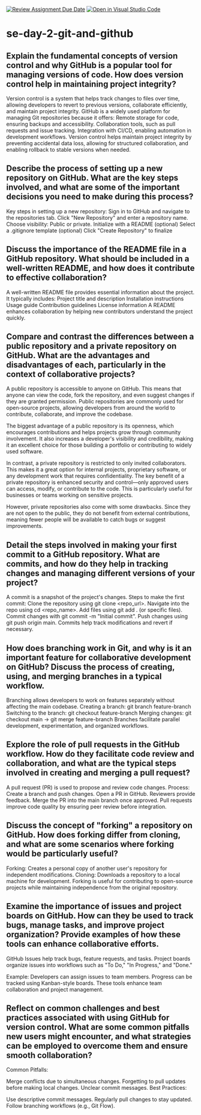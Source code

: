[![Review Assignment Due Date](https://classroom.github.com/assets/deadline-readme-button-22041afd0340ce965d47ae6ef1cefeee28c7c493a6346c4f15d667ab976d596c.svg)](https://classroom.github.com/a/8wgCKhpZ)
[![Open in Visual Studio Code](https://classroom.github.com/assets/open-in-vscode-2e0aaae1b6195c2367325f4f02e2d04e9abb55f0b24a779b69b11b9e10269abc.svg)](https://classroom.github.com/online_ide?assignment_repo_id=18544649&assignment_repo_type=AssignmentRepo)
# se-day-2-git-and-github
## Explain the fundamental concepts of version control and why GitHub is a popular tool for managing versions of code. How does version control help in maintaining project integrity?

Version control is a system that helps track changes to files over time, allowing developers to revert to previous versions, collaborate efficiently, and maintain project integrity. GitHub is a widely used platform for managing Git repositories because it offers:
Remote storage for code, ensuring backups and accessibility.
Collaboration tools, such as pull requests and issue tracking.
Integration with CI/CD, enabling automation in development workflows.
Version control helps maintain project integrity by preventing accidental data loss, allowing for structured collaboration, and enabling rollback to stable versions when needed.


## Describe the process of setting up a new repository on GitHub. What are the key steps involved, and what are some of the important decisions you need to make during this process?
Key steps in setting up a new repository:
Sign in to GitHub and navigate to the repositories tab.
Click "New Repository" and enter a repository name.
Choose visibility: Public or private.
Initialize with a README (optional)
Select a .gitignore template (optional)
Click "Create Repository" to finalize

## Discuss the importance of the README file in a GitHub repository. What should be included in a well-written README, and how does it contribute to effective collaboration?
A well-written README file provides essential information about the project. It typically includes:
Project title and description
Installation instructions
Usage guide
Contribution guidelines
License information
A README enhances collaboration by helping new contributors understand the project quickly.

## Compare and contrast the differences between a public repository and a private repository on GitHub. What are the advantages and disadvantages of each, particularly in the context of collaborative projects?
A public repository is accessible to anyone on GitHub. This means that anyone can view the code, fork the repository, and even suggest changes if they are granted permission. Public repositories are commonly used for open-source projects, allowing developers from around the world to contribute, collaborate, and improve the codebase.

The biggest advantage of a public repository is its openness, which encourages contributions and helps projects grow through community involvement. It also increases a developer's visibility and credibility, making it an excellent choice for those building a portfolio or contributing to widely used software. 

In contrast, a private repository is restricted to only invited collaborators. This makes it a great option for internal projects, proprietary software, or any development work that requires confidentiality. The key benefit of a private repository is enhanced security and control—only approved users can access, modify, or contribute to the code. This is particularly useful for businesses or teams working on sensitive projects.

However, private repositories also come with some drawbacks. Since they are not open to the public, they do not benefit from external contributions, meaning fewer people will be available to catch bugs or suggest improvements. 


## Detail the steps involved in making your first commit to a GitHub repository. What are commits, and how do they help in tracking changes and managing different versions of your project?
A commit is a snapshot of the project's changes.
Steps to make the first commit:
Clone the repository using git clone <repo_url>.
Navigate into the repo using cd <repo_name>.
Add files using git add . (or specific files).
Commit changes with git commit -m "Initial commit".
Push changes using git push origin main.
Commits help track modifications and revert if necessary.

## How does branching work in Git, and why is it an important feature for collaborative development on GitHub? Discuss the process of creating, using, and merging branches in a typical workflow.
Branching allows developers to work on features separately without affecting the main codebase.
Creating a branch: git branch feature-branch
Switching to the branch: git checkout feature-branch
Merging changes: git checkout main → git merge feature-branch
Branches facilitate parallel development, experimentation, and organized workflows.

## Explore the role of pull requests in the GitHub workflow. How do they facilitate code review and collaboration, and what are the typical steps involved in creating and merging a pull request?
A pull request (PR) is used to propose and review code changes.
Process:
Create a branch and push changes.
Open a PR in GitHub.
Reviewers provide feedback.
Merge the PR into the main branch once approved.
Pull requests improve code quality by ensuring peer review before integration.

## Discuss the concept of "forking" a repository on GitHub. How does forking differ from cloning, and what are some scenarios where forking would be particularly useful?
Forking: Creates a personal copy of another user's repository for independent modifications.
Cloning: Downloads a repository to a local machine for development.
Forking is useful for contributing to open-source projects while maintaining independence from the original repository.

## Examine the importance of issues and project boards on GitHub. How can they be used to track bugs, manage tasks, and improve project organization? Provide examples of how these tools can enhance collaborative efforts.
GitHub Issues help track bugs, feature requests, and tasks.
Project boards organize issues into workflows such as "To Do," "In Progress," and "Done."

Example:
Developers can assign issues to team members.
Progress can be tracked using Kanban-style boards.
These tools enhance team collaboration and project management.

## Reflect on common challenges and best practices associated with using GitHub for version control. What are some common pitfalls new users might encounter, and what strategies can be employed to overcome them and ensure smooth collaboration?
Common Pitfalls:

Merge conflicts due to simultaneous changes.
Forgetting to pull updates before making local changes.
Unclear commit messages.
Best Practices:

Use descriptive commit messages.
Regularly pull changes to stay updated.
Follow branching workflows (e.g., Git Flow).


